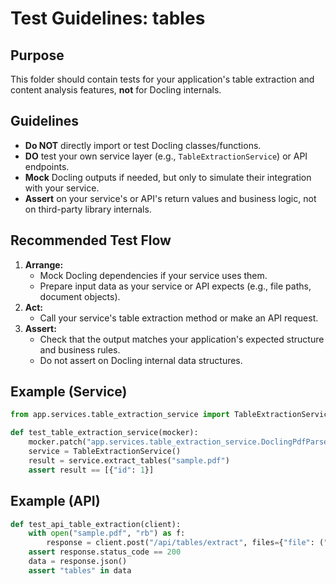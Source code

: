# Test Guidelines: tables

## Purpose
This folder should contain tests for your application's table extraction and content analysis features, **not** for Docling internals.

## Guidelines
- **Do NOT** directly import or test Docling classes/functions.
- **DO** test your own service layer (e.g., `TableExtractionService`) or API endpoints.
- **Mock** Docling outputs if needed, but only to simulate their integration with your service.
- **Assert** on your service's or API's return values and business logic, not on third-party library internals.

## Recommended Test Flow
1. **Arrange:**
   - Mock Docling dependencies if your service uses them.
   - Prepare input data as your service or API expects (e.g., file paths, document objects).
2. **Act:**
   - Call your service's table extraction method or make an API request.
3. **Assert:**
   - Check that the output matches your application's expected structure and business rules.
   - Do not assert on Docling internal data structures.

## Example (Service)
```python
from app.services.table_extraction_service import TableExtractionService

def test_table_extraction_service(mocker):
    mocker.patch("app.services.table_extraction_service.DoclingPdfParser.parse", return_value={"tables": [{"id": 1}]})
    service = TableExtractionService()
    result = service.extract_tables("sample.pdf")
    assert result == [{"id": 1}]
```

## Example (API)
```python
def test_api_table_extraction(client):
    with open("sample.pdf", "rb") as f:
        response = client.post("/api/tables/extract", files={"file": ("sample.pdf", f, "application/pdf")})
    assert response.status_code == 200
    data = response.json()
    assert "tables" in data
``` 
